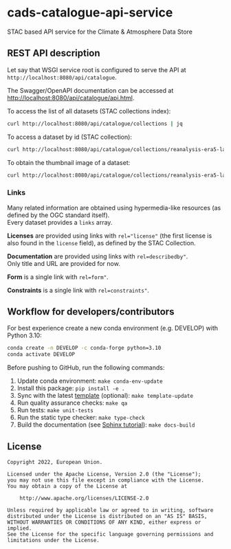 # cads-catalogue-api-service

STAC based API service for the Climate & Atmosphere Data Store

## REST API description

Let say that WSGI service root is configured to serve the API at `http://localhost:8080/api/catalogue`.

The Swagger/OpenAPI documentation can be accessed at <http://localhost:8080/api/catalogue/api.html>.

To access the list of all datasets (STAC collections index):

```bash
curl http://localhost:8080/api/catalogue/collections | jq
```

To access a dataset by id (STAC collection):

```bash
curl http://localhost:8080/api/catalogue/collections/reanalysis-era5-land-monthly-means | jq
```

To obtain the thumbnail image of a dataset:

```bash
curl http://localhost:8080/api/catalogue/collections/reanalysis-era5-land-monthly-means | jq -r .assets.thumbnail.href
```

### Links

Many related information are obtained using hypermedia-like resources (as defined by the OGC standard itself).  \
Every dataset provides a `links` array.

**Licenses** are provided using links with `rel="license"` (the first license is also found in the `license` field), as defined by the STAC Collection.

**Documentation** are provided using links with `rel=describedby"`.  \
Only title and URL are provided for now.

**Form** is a single link with `rel=form"`.

**Constraints** is a single link with `rel=constraints"`.

## Workflow for developers/contributors

For best experience create a new conda environment (e.g. DEVELOP) with Python 3.10:

```bash
conda create -n DEVELOP -c conda-forge python=3.10
conda activate DEVELOP
```

Before pushing to GitHub, run the following commands:

1. Update conda environment: `make conda-env-update`
1. Install this package: `pip install -e .`
1. Sync with the latest [template](https://github.com/ecmwf-projects/cookiecutter-conda-package) (optional): `make template-update`
1. Run quality assurance checks: `make qa`
1. Run tests: `make unit-tests`
1. Run the static type checker: `make type-check`
1. Build the documentation (see [Sphinx tutorial](https://www.sphinx-doc.org/en/master/tutorial/)): `make docs-build`

## License

```plain
Copyright 2022, European Union.

Licensed under the Apache License, Version 2.0 (the "License");
you may not use this file except in compliance with the License.
You may obtain a copy of the License at

    http://www.apache.org/licenses/LICENSE-2.0

Unless required by applicable law or agreed to in writing, software
distributed under the License is distributed on an "AS IS" BASIS,
WITHOUT WARRANTIES OR CONDITIONS OF ANY KIND, either express or implied.
See the License for the specific language governing permissions and
limitations under the License.
```
